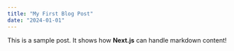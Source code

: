 ```yaml
---
title: "My First Blog Post"
date: "2024-01-01"
---
```


This is a sample post. It shows how **Next.js** can handle markdown content!
